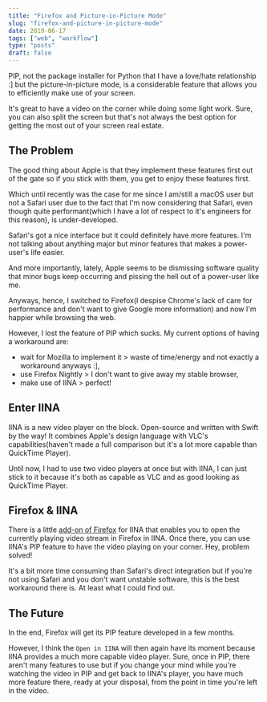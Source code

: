 ```yaml
---
title: "Firefox and Picture-in-Picture Mode"
slug: "firefox-and-picture-in-picture-mode"
date: 2019-06-17
tags: ["web", "workflow"]
type: "posts"
draft: false
---
```


PIP, not the package installer for Python that I have a love/hate relationship :] but the picture-in-picture mode, is a considerable feature that allows you to efficiently make use of your screen.

It's great to have a video on the corner while doing some light work. Sure, you can also split the screen but that's not always the best option for getting the most out of your screen real estate.

## The Problem

The good thing about Apple is that they implement these features first out of the gate so if you stick with them, you get to enjoy these features first.

Which until recently was the case for me since I am/still a macOS user but not a Safari user due to the fact that I'm now considering that Safari, even though quite performant(which I have a lot of respect to it's engineers for this reason), is under-developed.

Safari's got a nice interface but it could definitely have more features. I'm not talking about anything major but minor features that makes a power-user's life easier.

And more importantly, lately, Apple seems to be dismissing software quality that minor bugs keep occurring and pissing the hell out of a power-user like me. 

Anyways, hence, I switched to Firefox(I despise Chrome's lack of care for performance and don't want to give Google more information) and now I'm happier while browsing the web.

However, I lost the feature of PIP which sucks. My current options of having a workaround are:

- wait for Mozilla to implement it > waste of time/energy and not exactly a workaround anyways :],
- use Firefox Nightly > I don't want to give away my stable browser,
- make use of IINA > perfect!

## Enter IINA

IINA is a new video player on the block. Open-source and written with Swift by the way! It combines Apple's design language with VLC's capabilities(haven't made a full comparison but it's a lot more capable than QuickTime Player).

Until now, I had to use two video players at once but with IINA, I can just stick to it because it's both as capable as VLC and as good looking as QuickTime Player.

## Firefox & IINA

There is a little [add-on of Firefox](https://addons.mozilla.org/en-US/firefox/addon/open-in-iina-x/) for IINA that enables you to open the currently playing video stream in Firefox in IINA. Once there, you can use IINA's PIP feature to have the video playing on your corner. Hey, problem solved!

It's a bit more time consuming than Safari's direct integration but if you're not using Safari and you don't want unstable software, this is the best workaround there is. At least what I could find out.

## The Future

In the end, Firefox will get its PIP feature developed in a few months.

However, I think the `Open in IINA` will then again have its moment because IINA provides a much more capable video player. Sure, once in PIP, there aren't many features to use but if you change your mind while you're watching the video in PIP and get back to IINA's player, you have much more feature there, ready at your disposal, from the point in time you're left  in the video.
